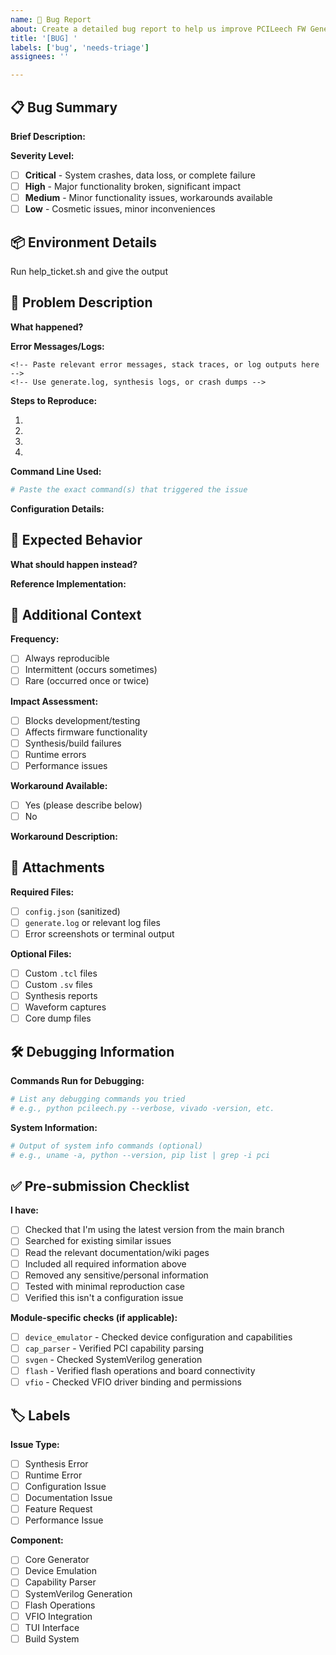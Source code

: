 ```yaml
---
name: 🐛 Bug Report
about: Create a detailed bug report to help us improve PCILeech FW Generator
title: '[BUG] '
labels: ['bug', 'needs-triage']
assignees: ''

---
```


<!-- 
⚠️ IMPORTANT: Please no UUIDs or personally identifiable information in this report
🔍 Before submitting, please search existing issues to avoid duplicates
📚 Consider checking our documentation and wiki first
-->

## 📋 Bug Summary

**Brief Description:**
<!-- Provide a clear and concise description of the bug -->

**Severity Level:**
<!-- Select one: Critical | High | Medium | Low -->
- [ ] **Critical** - System crashes, data loss, or complete failure
- [ ] **High** - Major functionality broken, significant impact
- [ ] **Medium** - Minor functionality issues, workarounds available
- [ ] **Low** - Cosmetic issues, minor inconveniences

## 📦 Environment Details

Run help_ticket.sh and give the output

## 🚨 Problem Description

**What happened?**
<!-- Describe the issue in detail. Include exact error messages, unexpected behaviors, or failures -->

**Error Messages/Logs:**
```
<!-- Paste relevant error messages, stack traces, or log outputs here -->
<!-- Use generate.log, synthesis logs, or crash dumps -->
```

**Steps to Reproduce:**
1. <!-- First step -->
2. <!-- Second step -->
3. <!-- Third step -->
4. <!-- etc. -->

**Command Line Used:**
```bash
# Paste the exact command(s) that triggered the issue
```

**Configuration Details:**
<!-- If using config.json or custom configurations, describe them -->

## 🎯 Expected Behavior

**What should happen instead?**
<!-- Describe what you expected to happen -->

**Reference Implementation:**
<!-- If applicable, mention if this worked in a previous version or similar setup -->

## 🔬 Additional Context

**Frequency:**
- [ ] Always reproducible
- [ ] Intermittent (occurs sometimes)
- [ ] Rare (occurred once or twice)

**Impact Assessment:**
- [ ] Blocks development/testing
- [ ] Affects firmware functionality
- [ ] Synthesis/build failures
- [ ] Runtime errors
- [ ] Performance issues

**Workaround Available:**
- [ ] Yes (please describe below)
- [ ] No

**Workaround Description:**
<!-- If you found a way to work around this issue, please describe it -->

## 📎 Attachments

**Required Files:**
- [ ] `config.json` (sanitized)
- [ ] `generate.log` or relevant log files
- [ ] Error screenshots or terminal output

**Optional Files:**
- [ ] Custom `.tcl` files
- [ ] Custom `.sv` files
- [ ] Synthesis reports
- [ ] Waveform captures
- [ ] Core dump files

<!-- 
📎 Attach files by dragging and dropping them here or clicking to select
⚠️ Please remove any sensitive information before attaching
-->

## 🛠️ Debugging Information

**Commands Run for Debugging:**
```bash
# List any debugging commands you tried
# e.g., python pcileech.py --verbose, vivado -version, etc.
```

**System Information:**
```bash
# Output of system info commands (optional)
# e.g., uname -a, python --version, pip list | grep -i pci
```

## ✅ Pre-submission Checklist

**I have:**
- [ ] Checked that I'm using the latest version from the main branch
- [ ] Searched for existing similar issues
- [ ] Read the relevant documentation/wiki pages
- [ ] Included all required information above
- [ ] Removed any sensitive/personal information
- [ ] Tested with minimal reproduction case
- [ ] Verified this isn't a configuration issue

**Module-specific checks (if applicable):**
- [ ] `device_emulator` - Checked device configuration and capabilities
- [ ] `cap_parser` - Verified PCI capability parsing
- [ ] `svgen` - Checked SystemVerilog generation
- [ ] `flash` - Verified flash operations and board connectivity
- [ ] `vfio` - Checked VFIO driver binding and permissions

## 🏷️ Labels

**Issue Type:**
- [ ] Synthesis Error
- [ ] Runtime Error
- [ ] Configuration Issue
- [ ] Documentation Issue
- [ ] Feature Request
- [ ] Performance Issue

**Component:**
- [ ] Core Generator
- [ ] Device Emulation
- [ ] Capability Parser
- [ ] SystemVerilog Generation
- [ ] Flash Operations
- [ ] VFIO Integration
- [ ] TUI Interface
- [ ] Build System
